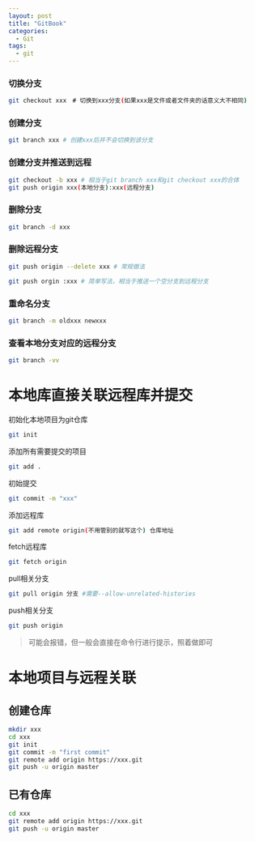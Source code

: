 ```yaml
---
layout: post
title: "GitBook"
categories:
  - Git
tags:
  - git
---
```


### 切换分支
```bash
git checkout xxx　# 切换到xxx分支(如果xxx是文件或者文件夹的话意义大不相同)
```

### 创建分支
```bash
git branch xxx # 创建xxx后并不会切换到该分支
```

### 创建分支并推送到远程
```bash
git checkout -b xxx # 相当于git branch xxx和git checkout xxx的合体
git push origin xxx(本地分支):xxx(远程分支)
```

### 删除分支
```bash
git branch -d xxx
```

### 删除远程分支
```bash
git push origin --delete xxx # 常规做法

git push orgin :xxx # 简单写法，相当于推送一个空分支到远程分支
```

### 重命名分支
```bash
git branch -m oldxxx newxxx
```

### 查看本地分支对应的远程分支
```bash
git branch -vv 
```

# 本地库直接关联远程库并提交
初始化本地项目为git仓库
```bash
git init
```
添加所有需要提交的项目
```bash
git add .
```
初始提交
```bash
git commit -m "xxx"
```
添加远程库
```bash
git add remote origin(不用管别的就写这个) 仓库地址
```
fetch远程库
```bash
git fetch origin
```
pull相关分支
```bash
git pull origin 分支 #需要--allow-unrelated-histories
```
push相关分支
```bash
git push origin
```
> 可能会报错，但一般会直接在命令行进行提示，照着做即可

# 本地项目与远程关联
## 创建仓库
```bash
mkdir xxx
cd xxx
git init
git commit -m "first commit"
git remote add origin https://xxx.git
git push -u origin master
```
## 已有仓库
```bash
cd xxx
git remote add origin https://xxx.git
git push -u origin master
```
